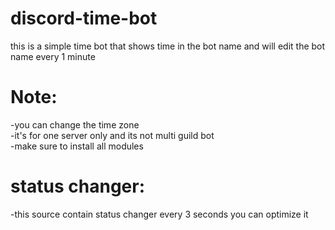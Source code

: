# discord-time-bot
this is a simple time bot that shows time in the bot name and will edit the bot name every 1 minute

# Note:
-you can change the time zone\
-it's for one server only and its not multi guild bot\
-make sure to install all modules

# status changer:
-this source contain status changer every 3 seconds you can optimize it
